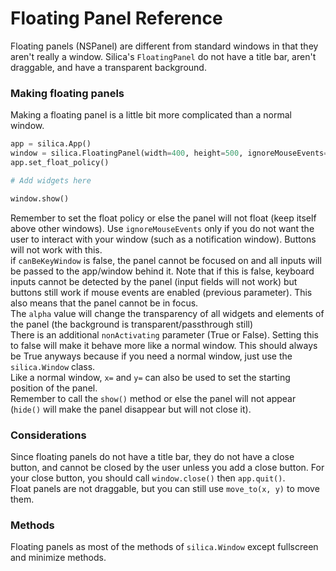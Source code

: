 # Floating Panel Reference
Floating panels (NSPanel) are different from standard windows in that they aren't really a window. Silica's `FloatingPanel` do not have a title bar, aren't draggable, and have a transparent background.

### Making floating panels
Making a floating panel is a little bit more complicated than a normal window.
```py
app = silica.App()
window = silica.FloatingPanel(width=400, height=500, ignoreMouseEvents=False, canBeKeyWindow=False)
app.set_float_policy()

# Add widgets here

window.show()
```
Remember to set the float policy or else the panel will not float (keep itself above other windows).
Use `ignoreMouseEvents` only if you do not want the user to interact with your window (such as a notification window). Buttons will not work with this.  
if `canBeKeyWindow` is false, the panel cannot be focused on and all inputs will be passed to the app/window behind it. Note that if this is false, keyboard inputs cannot be detected by the panel (input fields will not work) but buttons still work if mouse events are enabled (previous parameter). This also means that the panel cannot be in focus.  
The `alpha` value will change the transparency of all widgets and elements of the panel (the background is transparent/passthrough still)  
There is an additional `nonActivating` parameter (True or False). Setting this to false will make it behave more like a normal window. This should always be True anyways because if you need a normal window, just use the `silica.Window` class.  
Like a normal window, `x=` and `y=` can also be used to set the starting position of the panel.  
Remember to call the `show()` method or else the panel will not appear (`hide()` will make the panel disappear but will not close it).  

### Considerations
Since floating panels do not have a title bar, they do not have a close button, and cannot be closed by the user unless you add a close button. For your close button, you should call `window.close()` then `app.quit()`.  
Float panels are not draggable, but you can still use `move_to(x, y)` to move them.

### Methods
Floating panels as most of the methods of `silica.Window` except fullscreen and minimize methods.